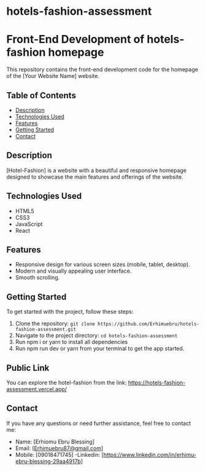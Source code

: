 # hotels-fashion-assessment

# Front-End Development of hotels-fashion homepage

This repository contains the front-end development code for the homepage of the [Your Website Name] website.

## Table of Contents

- [Description](#description)
- [Technologies Used](#technologies-used)
- [Features](#features)
- [Getting Started](#getting-started)
- [Contact](#contact)

## Description

[Hotel-Fashion] is a website with a beautiful and responsive homepage designed to showcase the main features and offerings of the website.

## Technologies Used

- HTML5
- CSS3
- JavaScript
- React


## Features

- Responsive design for various screen sizes (mobile, tablet, desktop).
- Modern and visually appealing user interface.
- Smooth scrolling.


## Getting Started

To get started with the project, follow these steps:

1. Clone the repository: `git clone https://github.com/Erhimuebru/hotels-fashion-assessment.git`
2. Navigate to the project directory: `cd hotels-fashion-assessment`
3. Run npm i or yarn to install all dependencies
4. Run npm run dev or yarn from your terminal to get the app started.


## Public Link

You can explore the hotel-fashion from the link: https://hotels-fashion-assessment.vercel.app/

## Contact

If you have any questions or need further assistance, feel free to contact me:

- Name: [Erhiomu Ebru Blessing]
- Email: [Erhimuebru87@gmail.com]
- Mobile: [09018471745]
-Linkedin: [https://www.linkedin.com/in/erhimu-ebru-blessing-29aa4917b]
